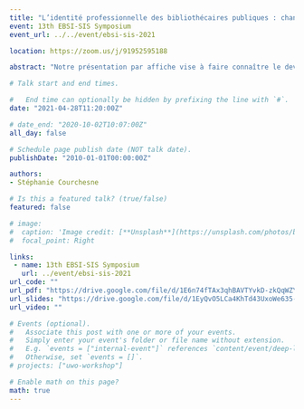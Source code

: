 ```yaml
---
title: "L’identité professionnelle des bibliothécaires publiques : changements et réinventions pour répondre aux nouvelles réalités de la profession."
event: 13th EBSI-SIS Symposium
event_url: ../../event/ebsi-sis-2021

location: https://zoom.us/j/91952595188

abstract: "Notre présentation par affiche vise à faire connaître le devis méthodologique de notre projet doctoral et ses principales caractéristiques, c’est-à-dire le sujet de notre recherche, le but, les questions de recherche, l’approche conceptuelle, la méthode de collecte et l’analyse envisagée, la population cible et l’échantillonnage."

# Talk start and end times.

#   End time can optionally be hidden by prefixing the line with `#`.
date: "2021-04-28T11:20:00Z"

# date_end: "2020-10-02T10:07:00Z"
all_day: false

# Schedule page publish date (NOT talk date).
publishDate: "2010-01-01T00:00:00Z"

authors:
- Stéphanie Courchesne

# Is this a featured talk? (true/false)
featured: false

# image:
#  caption: 'Image credit: [**Unsplash**](https://unsplash.com/photos/bzdhc5b3Bxs)'
#  focal_point: Right

links:
 - name: 13th EBSI-SIS Symposium
   url: ../event/ebsi-sis-2021
url_code: ""
url_pdf: "https://drive.google.com/file/d/1E6n74fTAx3qhBAVTYvkD-zkQqWZY_9aT/view?usp=sharing"
url_slides: "https://drive.google.com/file/d/1EyQvO5LCa4KhTd43UxoWe635-pJmHkxa/view?usp=sharing"
url_video: ""

# Events (optional).
#   Associate this post with one or more of your events.
#   Simply enter your event's folder or file name without extension.
#   E.g. `events = ["internal-event"]` references `content/event/deep-learning/index.md`.
#   Otherwise, set `events = []`.
# projects: ["uwo-workshop"]

# Enable math on this page?
math: true
---
```

